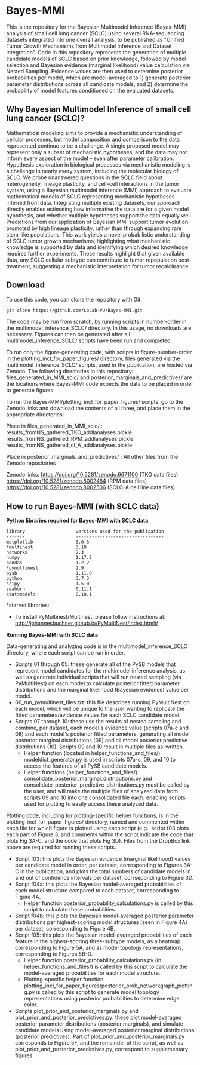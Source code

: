 Bayes-MMI
========

This is the repository for the Bayesian Multimodel Inference (Bayes-MMI) analysis of small cell lung cancer (SCLC) using 
several RNA-sequencing datasets integrated into one overall analysis, to be published as "Unified Tumor Growth 
Mechanisms from Multimodel Inference and Dataset Integration". Code in this repository represents the generation of
multiple candidate models of SCLC based on prior knowledge, followed by model selection and Bayesian evidence (marginal 
likelihood) value calculation via Nested Sampling. Evidence values are then used to determine posterior probabilities 
per model, which are model-averaged to 1) generate posterior parameter distributions across all candidate models, and 2) 
determine the probability of model features conditioned on the evaluated datasets. 

Why Bayesian Multimodel Inference of small cell lung cancer (SCLC)?
---------------------------------

Mathematical modeling aims to provide a mechanistic understanding of cellular processes, but model composition and 
comparison to the data represented continue to be a challenge. A single proposed model may represent only a subset of 
mechanistic hypotheses, and the data may not inform every aspect of the model – even after parameter calibration. 
Hypothesis exploration in biological processes via mechanistic modeling is a challenge in nearly every system, including 
the molecular biology of SCLC. We probe unanswered questions in the SCLC field about 
heterogeneity, lineage plasticity, and cell-cell interactions in the tumor system, using a Bayesian multimodel 
inference (MMI) approach to evaluate mathematical models of SCLC representing mechanistic hypotheses inferred from 
data. Integrating multiple existing datasets, our approach directly enables estimating how informative the data are 
for a given model hypothesis, and whether multiple hypotheses support the data equally well. Predictions from our 
application of Bayesian MMI support tumor evolution promoted by high lineage plasticity, rather than through expanding 
rare stem-like populations. This work yields a novel probabilistic understanding of SCLC tumor growth mechanisms, 
highlighting what mechanistic knowledge is supported by data and identifying which desired knowledge requires further 
experiments. These results highlight that given available data, any SCLC cellular subtype can contribute to tumor 
repopulation post-treatment, suggesting a mechanistic interpretation for tumor recalcitrance.
                                                                                                                    

Download
--------
To use this code, you can clone the repository with Git:
```bash
git clone https://github.com/LoLab-VU/Bayes-MMI.git
```

The code may be run from scratch, by running scripts in number-order in the multimodel_inference_SCLC/ directory. In
this usage, no downloads are necessary. Figures can then be generated after all multimodel_inference_SCLC/ scripts have 
been run and completed.

To run only the figure-generating code, with scripts in figure-number-order in the plotting_incl_for_paper_figures/ 
directory, files generated via the multimodel_inference_SCLC/ scripts, used in the publication, are hosted via Zenodo.
The following directories in this repository: files_generated_in_MMI_sclc/ and posterior_marginals_and_predictives/ are the
locations where Bayes-MMI code expects the data to be placed in order to generate figures.

To run the Bayes-MMI/plotting_incl_for_paper_figures/ scripts, go to the Zenodo links and download the contents of all three, and place them in the appropriate directories:

Place in files_generated_in_MMI_sclc/ :
  results_fromNS_gathered_TKO_addlanalyses.pickle
  results_fromNS_gathered_RPM_addlanalyses.pickle
  results_fromNS_gathered_cl_A_addlanalyses.pickle

Place in posterior_marginals_and_predictives/ :
  All other files from the Zenodo repositories

Zenodo links:
  https://doi.org/10.5281/zenodo.6671100 (TKO data files)
  https://doi.org/10.5281/zenodo.8002484 (RPM data files)
  https://doi.org/10.5281/zenodo.8002506 (SCLC-A cell line data files)

How to run Bayes-MMI (with SCLC data)
------------------------------------

**Python libraries required for Bayes-MMI with SCLC data**:
```angular2html
library                   versions used for the publication
-------                   ---------------------------------
matplotlib                3.0.3
*multinest                3.10
networkx                  2.3
numpy                     1.17.2
pandas                    1.2.2
*pymultinest              2.9
pysb                      1.11.0
python                    3.7.3
scipy                     1.5.0
seaborn                   0.11.1
statsmodels               0.10.1
```

*starred libraries:
- To install PyMultinest/Multinest, please follow instructions at: http://johannesbuchner.github.io/PyMultiNest/index.html#

**Running Bayes-MMI with SCLC data**

Data-generating and analyzing code is in the multimodel_inference_SCLC directory,
where each script can be run in order. 
- Scripts 01 through 05: these generate all of the
PySB models that represent model candidates for the multimodel inference analysis,
as well as generate individual scripts that will run nested sampling (via PyMultiNest)
on each model to calculate posterior fitted parameter distributions and the marginal
likelihood (Bayesian evidence) value per model. 
- 06_run_pymultinest_files.txt: this file describes
running PyMultiNest on each model, which will be unique to the user wanting to
replicate the fitted parameters/evidence values for each SCLC candidate model.
- Scripts 07 through 10: these use the results of nested sampling and combine, per dataset, each model's evidence
value (scripts 07a-c and 08) and each model's posterior fitted parameters, generating
all model posterior marginal distributions (09) and all model posterior predictive
distributions (10). Scripts 09 and 10 result in multiple files as-written.
  - Helper function (located in helper_functions_and_files/) modeldict_generator.py is used in scripts 07a-c, 09, and 10
  to access the features of all PySB candidate models.
  - Helper functions (helper_functions_and_files/) consolidate_posterior_marginal_distributions.py and
  consolidate_posterior_predictive_distributions.py must be called by the user, and will make the multiple files of
  analyzed data from scripts 09 and 10 into one consolidated file each, enabling scripts used for plotting to easily
  access these analyzed data.

Plotting code, including for plotting-specific helper functions, is in the plotting_incl_for_paper_figures/ directory, 
named and commented within each file for which figure is plotted using each script (e.g., script f03 plots each part of 
Figure 3, and comments within the script indicate the code that plots Fig 3A-C, and the code that plots Fig 3D). Files 
from the DropBox link above are required for running these scripts.
- Script f03: this plots the Bayesian evidence (marginal likelihood) values per candidate model in order, per dataset, 
corresponding to Figures 3A-C in the publication, and plots the total numbers of candidate models in and out of 
confidence intervals per dataset, corrseponding to Figure 3D.
- Script f04a: this plots the Bayesian model-averaged probabilities of each model structure compared to each dataset, 
corresponding to Figure 4A.
  - Helper function posterior_probability_calculations.py is called by this script to calculate these probabilities.
- Script f04b: this plots the Bayesian model-averaged posterior parameter distributions per highest-scoring model 
structures (seen in Figure 4A) per dataset, corresponding to Figure 4B.
- Script f05: this plots the Bayesian model-averaged probabilities of each feature in the highest-scoring three-subtype
models, as a heatmap, corresponding to Figure 5A, and as model topology representations, corresponding to Figures 5B-D.
  - Helper function posterior_probability_calculations.py (in helper_functions_and_files/) is called by this script to 
  calculate the model-averaged probabilities for each model structure.
  - Plotting-specific helper function plotting_incl_for_paper_figures/posterior_prob_networkgraph_plotting.py is called
  by this script to generate model topology representations using posterior probabilities to determine edge color.
- Scripts plot_prior_and_posterior_marginals.py and plot_prior_and_posterior_predictives.py: these plot model-averaged 
posterior parameter distributions (posterior marginals), and simulate candidate models using model-averaged posterior 
marginal distributions (posterior predictives). Part of plot_prior_and_posterior_marginals.py corresponds to
Figure 5F, and the remainder of the script, as well as plot_prior_and_posterior_predictives.py, correspond to 
supplementary figures.
